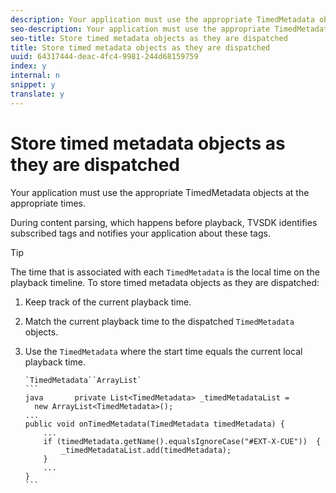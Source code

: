 ```yaml
---
description: Your application must use the appropriate TimedMetadata objects at the appropriate times.
seo-description: Your application must use the appropriate TimedMetadata objects at the appropriate times.
seo-title: Store timed metadata objects as they are dispatched
title: Store timed metadata objects as they are dispatched
uuid: 64317444-deac-4fc4-9981-244d68159759
index: y
internal: n
snippet: y
translate: y
---
```


# Store timed metadata objects as they are dispatched

Your application must use the appropriate TimedMetadata objects at the appropriate times.

During content parsing, which happens before playback, TVSDK identifies subscribed tags and notifies your application about these tags. 

>[!TIP]
>
>The time that is associated with each `TimedMetadata` is the local time on the playback timeline. 
To store timed metadata objects as they are dispatched: 

1. Keep track of the current playback time.
1. Match the current playback time to the dispatched `TimedMetadata` objects.


1. Use the `TimedMetadata` where the start time equals the current local playback time.



       `TimedMetadata``ArrayList`    
       ```
       java       private List<TimedMetadata> _timedMetadataList =  
         new ArrayList<TimedMetadata>(); 
       ... 
       public void onTimedMetadata(TimedMetadata timedMetadata) { 
           ... 
           if (timedMetadata.getName().equalsIgnoreCase("#EXT-X-CUE"))  { 
               _timedMetadataList.add(timedMetadata); 
           } 
           ... 
       }
       ```
